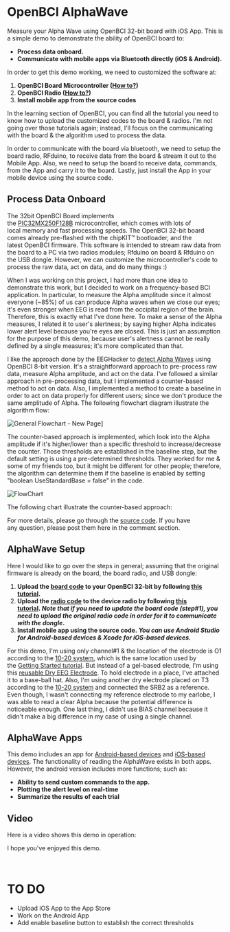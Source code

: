 # OpenBCI AlphaWave
Measure your Alpha Wave using OpenBCI 32-bit board with iOS App. This is a simple demo to demonstrate the ability of OpenBCI board to:

- **Process data onboard.**
- **Communicate with mobile apps via Bluetooth directly (iOS & Android).**

In order to get this demo working, we need to customized the software at:

1. **OpenBCI Board Microcontroller ([How to?](http://docs.openbci.com/tutorials/02-Upload_Code_to_OpenBCI_Board))**
2. **OpenBCI Radio ([How to?](http://docs.openbci.com/tutorials/03-Upload_Code_to_OpenBCI_Dongle))**
3. **Install mobile app from the source codes**

In the learning section of OpenBCI, you can find all the tutorial you need to know how to upload the customized codes to the board & radios. I'm not going over those tutorials again; instead, I'll focus on the communicating with the board & the algorithm used to process the data.

In order to communicate with the board via bluetooth, we need to setup the board radio, RFduino, to receive data from the board & stream it out to the Mobile App. Also, we need to setup the board to receive data, commands, from the App and carry it to the board. Lastly, just install the App in your mobile device using the source code.

## **Process Data Onboard**

The 32bit OpenBCI Board implements the [PIC32MX250F128B](http://www.microchip.com/wwwproducts/Devices.aspx?dDocName=en557425) microcontroller, which comes with lots of local memory and fast processing speeds. The OpenBCI 32-bit board comes already pre-flashed with the chipKIT™ bootloader, and the latest OpenBCI firmware. This software is intended to stream raw data from the board to a PC via two radios modules; Rfduino on board & Rfduino on the USB dongle. However, we can customize the microcontroller's code to process the raw data, act on data, and do many things :)

When I was working on this project, I had more than one idea to demonstrate this work, but I decided to work on a frequency-based BCI application. In particular, to measure the Alpha amplitude since it almost everyone (~85%) of us can produce Alpha waves when we close our eyes; it's even stronger when EEG is read from the occipital region of the brain. Therefore, this is exactly what I've done here. To make a sense of the Alpha measures, I related it to user's alertness; by saying higher Alpha indicates lower alert level because you're eyes are closed. This is just an assumption for the purpose of this demo, because user's alertness cannot be really defined by a single measures; it's more complicated than that.

I like the approach done by the EEGHacker to [detect Alpha Waves](http://eeghacker.blogspot.qa/2013/11/openbci-alpha-wave-detector.html) using OpenBCI 8-bit version. It's a straightforward approach to pre-process raw data, measure Alpha amplitude, and act on the data. I've followed a similar approach in pre-processing data, but I implemented a counter-based method to act on data. Also, I implemented a method to create a baseline in order to act on data properly for different users; since we don't produce the same amplitude of Alpha. The following flowchart diagram illustrate the algorithm flow:  

![General Flowchart - New Page](http://openbci.com/community/wp-content/uploads/2016/04/General-Flowchart-New-Page-e1460833325624-844x1024.png)]

The counter-based approach is implemented, which look into the Alpha amplitude if it's higher/lower than a specific threshold to increase/decrease the counter. Those thresholds are established in the baseline step, but the default setting is using a pre-determined thresholds. They worked for me & some of my friends too, but it might be different for other people; therefore, the algorithm can determine them if the baseline is enabled by setting "boolean UseStandardBase = false" in the code.


![FlowChart](http://openbci.com/community/wp-content/uploads/2016/04/Detection-Block-AlphaWave-New-Page-1.png)


The following chart illustrate the counter-based approach:

For more details, please go through the [source code](https://github.com/Alfahad/OpenBCI_AlphaWave/tree/master/Board%20Codes). If you have any question, please post them here in the comment section.

## **AlphaWave Setup**

Here I would like to go over the steps in general; assuming that the original firmware is already on the board, the board radio, and USB dongle:

1. **Upload the [board code](https://github.com/Alfahad/OpenBCI_AlphaWave/tree/master/Board%20Codes) to your OpenBCI 32-bit by following [this tutorial](http://docs.openbci.com/tutorials/02-Upload_Code_to_OpenBCI_Board).**
2. **Upload the [radio code](https://github.com/Alfahad/OpenBCI_AlphaWave/tree/master/Radio%20Codes) to the device radio by following [this tutorial](http://docs.openbci.com/tutorials/03-Upload_Code_to_OpenBCI_Dongle). _Note that if you need to update the board code (step#1), you need to upload the original radio code in order for it to communicate with the dongle_.**
3. **Install mobile app using the source code. _You can use Android Studio for Android-based devices & Xcode for iOS-based devices._**

For this demo, I'm using only channel#1 & the location of the electrode is O1 according to the [10-20 system](http://en.wikipedia.org/wiki/10-20_system_%28EEG%29), which is the same location used by the [Getting Started tutorial](http://docs.openbci.com/tutorials/01-GettingStarted). But instead of a gel-based electrode, I'm using this [reusable Dry EEG Electrode](https://fri-fl-shop.com/product/tde-200/). To hold electrode in a place, I've attached it to a base-ball hat. Also, I'm using another dry electrode placed on T3 according to the [10-20 system](http://en.wikipedia.org/wiki/10-20_system_%28EEG%29) and connected the SRB2 as a reference. Even though, I wasn't connecting my reference electrode to my earlobe, I was able to read a clear Alpha because the potential difference is noticeable enough. One last thing, I didn't use BIAS channel because it didn't make a big difference in my case of using a single channel.

## **AlphaWave Apps**

This demo includes an app for [Android-based devices](https://github.com/Alfahad/OpenBCI-AlphaWave-Android) and [iOS-based devices](https://github.com/Alfahad/OpenBCI-AlphaWave-iOS). The functionality of reading the AlphaWave exists in both apps. However, the android version includes more functions; such as:

- **Ability to send custom commands to the app.**
- **Plotting the alert level on real-time**
- **Summarize the results of each trial**


## **Video**
Here is a video shows this demo in operation:

I hope you've enjoyed this demo.

 
# TO DO
- Upload iOS App to the App Store
- Work on the Android App
- Add enable baseline button to establish the correct thresholds
